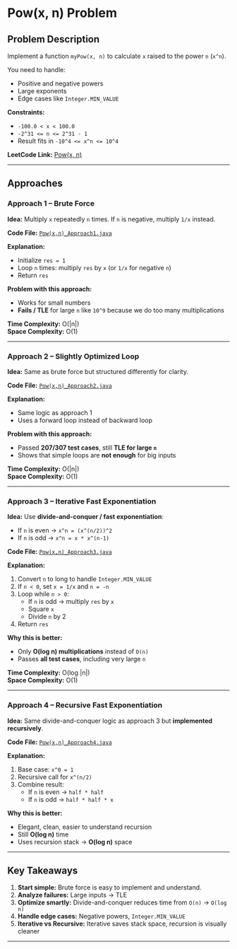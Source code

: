 # Pow(x, n) Problem

## Problem Description
Implement a function `myPow(x, n)` to calculate `x` raised to the power `n` (`x^n`).  

You need to handle:
- Positive and negative powers  
- Large exponents  
- Edge cases like `Integer.MIN_VALUE`  

**Constraints:**
- `-100.0 < x < 100.0`
- `-2^31 <= n <= 2^31 - 1`
- Result fits in `-10^4 <= x^n <= 10^4`

**LeetCode Link:** [Pow(x, n)](https://leetcode.com/problems/powx-n/)

---

## Approaches

### **Approach 1 – Brute Force**
**Idea:** Multiply `x` repeatedly `n` times. If `n` is negative, multiply `1/x` instead.  

**Code File:** [`Pow(x,n)_Approach1.java`](https://github.com/Prarthana-Singh/DailyCodingChallenges/blob/main/02-10-2025/Pow(x%2C%20n).java)

**Explanation:**  
- Initialize `res = 1`  
- Loop `n` times: multiply `res` by `x` (or `1/x` for negative `n`)  
- Return `res`  

**Problem with this approach:**  
- Works for small numbers  
- **Fails / TLE** for large `n` like `10^9` because we do too many multiplications  

**Time Complexity:** O(|n|)  
**Space Complexity:** O(1)  

---

### **Approach 2 – Slightly Optimized Loop**
**Idea:** Same as brute force but structured differently for clarity.  

**Code File:** [`Pow(x,n)_Approach2.java`](https://github.com/Prarthana-Singh/DailyCodingChallenges/blob/main/02-10-2025/Pow(x%2C%20n).java)

**Explanation:**  
- Same logic as approach 1  
- Uses a forward loop instead of backward loop  

**Problem with this approach:**  
- Passed **207/307 test cases**, still **TLE for large `n`**  
- Shows that simple loops are **not enough** for big inputs  

**Time Complexity:** O(|n|)  
**Space Complexity:** O(1)  

---

### **Approach 3 – Iterative Fast Exponentiation**
**Idea:** Use **divide-and-conquer / fast exponentiation**:  
- If `n` is even → `x^n = (x^(n/2))^2`  
- If `n` is odd → `x^n = x * x^(n-1)`  

**Code File:** [`Pow(x,n)_Approach3.java`](https://github.com/Prarthana-Singh/DailyCodingChallenges/blob/main/02-10-2025/Pow(x%2C%20n).java)

**Explanation:**  
1. Convert `n` to long to handle `Integer.MIN_VALUE`  
2. If `n < 0`, set `x = 1/x` and `n = -n`  
3. Loop while `n > 0`:
   - If `n` is odd → multiply `res` by `x`  
   - Square `x`  
   - Divide `n` by 2  
4. Return `res`  

**Why this is better:**  
- Only **O(log n) multiplications** instead of `O(n)`  
- Passes **all test cases**, including very large `n`  

**Time Complexity:** O(log |n|)  
**Space Complexity:** O(1)  

---

### **Approach 4 – Recursive Fast Exponentiation**
**Idea:** Same divide-and-conquer logic as approach 3 but **implemented recursively**.  

**Code File:** [`Pow(x,n)_Approach4.java`](https://github.com/Prarthana-Singh/DailyCodingChallenges/blob/main/02-10-2025/Pow(x%2C%20n).java)

**Explanation:**  
1. Base case: `x^0 = 1`  
2. Recursive call for `x^(n/2)`  
3. Combine result:
   - If `n` is even → `half * half`  
   - If `n` is odd → `half * half * x`  

**Why this is better:**  
- Elegant, clean, easier to understand recursion  
- Still **O(log n)** time  
- Uses recursion stack → **O(log n)** space  

---

## Key Takeaways
1. **Start simple:** Brute force is easy to implement and understand.  
2. **Analyze failures:** Large inputs → TLE  
3. **Optimize smartly:** Divide-and-conquer reduces time from `O(n)` → `O(log n)`  
4. **Handle edge cases:** Negative powers, `Integer.MIN_VALUE`  
5. **Iterative vs Recursive:** Iterative saves stack space, recursion is visually cleaner  

---

